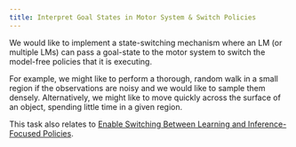 ```yaml
---
title: Interpret Goal States in Motor System & Switch Policies
---
```


We would like to implement a state-switching mechanism where an LM (or multiple LMs) can pass a goal-state to the motor system to switch the model-free policies that it is executing.

For example, we might like to perform a thorough, random walk in a small region if the observations are noisy and we would like to sample them densely. Alternatively, we might like to move quickly across the surface of an object, spending little time in a given region.

This task also relates to [Enable Switching Between Learning and Inference-Focused Policies](./implement-policy-switching-learning-vs-inference.md).